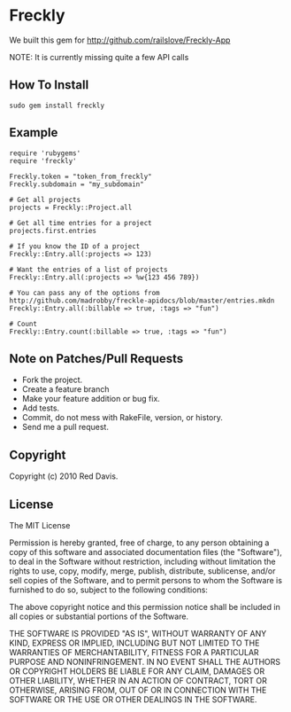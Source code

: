 # Freckly

We built this gem for http://github.com/railslove/Freckly-App

NOTE: It is currently missing quite a few API calls

## How To Install

    sudo gem install freckly

## Example

    require 'rubygems'
    require 'freckly'

    Freckly.token = "token_from_freckly"
    Freckly.subdomain = "my_subdomain"

    # Get all projects
    projects = Freckly::Project.all

    # Get all time entries for a project
    projects.first.entries

    # If you know the ID of a project
    Freckly::Entry.all(:projects => 123)

    # Want the entries of a list of projects
    Freckly::Entry.all(:projects => %w{123 456 789})

    # You can pass any of the options from http://github.com/madrobby/freckle-apidocs/blob/master/entries.mkdn
    Freckly::Entry.all(:billable => true, :tags => "fun")

    # Count
    Freckly::Entry.count(:billable => true, :tags => "fun")

## Note on Patches/Pull Requests

* Fork the project.
* Create a feature branch
* Make your feature addition or bug fix.
* Add tests.
* Commit, do not mess with RakeFile, version, or history.
* Send me a pull request.

## Copyright

Copyright (c) 2010 Red Davis.

## License

The MIT License

Permission is hereby granted, free of charge, to any person obtaining a copy
of this software and associated documentation files (the "Software"), to deal
in the Software without restriction, including without limitation the rights
to use, copy, modify, merge, publish, distribute, sublicense, and/or sell
copies of the Software, and to permit persons to whom the Software is
furnished to do so, subject to the following conditions:

The above copyright notice and this permission notice shall be included in
all copies or substantial portions of the Software.

THE SOFTWARE IS PROVIDED "AS IS", WITHOUT WARRANTY OF ANY KIND, EXPRESS OR
IMPLIED, INCLUDING BUT NOT LIMITED TO THE WARRANTIES OF MERCHANTABILITY,
FITNESS FOR A PARTICULAR PURPOSE AND NONINFRINGEMENT. IN NO EVENT SHALL THE
AUTHORS OR COPYRIGHT HOLDERS BE LIABLE FOR ANY CLAIM, DAMAGES OR OTHER
LIABILITY, WHETHER IN AN ACTION OF CONTRACT, TORT OR OTHERWISE, ARISING FROM,
OUT OF OR IN CONNECTION WITH THE SOFTWARE OR THE USE OR OTHER DEALINGS IN
THE SOFTWARE.